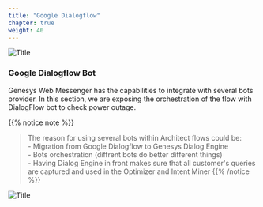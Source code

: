 ```yaml
---
title: "Google Dialogflow"
chapter: true
weight: 40
---
```


<style>
td, th {
   border: none!important;
}
.row {
    display: flex;
    flex-wrap: wrap;
    margin-right: -15px;
    margin-left: -15px;
}

/* Extra small devices (phones, 600px and down) */
@media only screen and (max-width: 600px) {
    .col {
        flex: 0 0 100%;
        max-width: 100%;
        padding: 25px;
    }
}
/* Small devices (portrait tablets and large phones, 600px and up) */
@media only screen and (min-width: 600px) {
    .col {
        flex: 0 0 100%;
        max-width: 100%;
        padding: 25px;
    }
}
/* Medium devices (landscape tablets, 768px and up) */
@media only screen and (min-width: 768px) {
    .col {
        flex: 0 0 100%;
        max-width: 100%;
        padding: 25px;
    }
}
/* Large devices (laptops/desktops, 992px and up) */
@media only screen and (min-width: 992px) {
    .col {
        flex: 0 0 50%;
        max-width: 50%;
        padding: 10px 25px;
    }
}
/* Extra large devices (large laptops and desktops, 1200px and up) */
@media only screen and (min-width: 1200px) {
    .col {
        flex: 0 0 50%;
        max-width: 50%;
        padding: 10px 25px;
    }
}

</style>

![Title](/images/WebM.PNG)


### Google Dialogflow Bot

Genesys Web Messenger has the capabilities to integrate with several bots provider. In this section, we are exposing the orchestration of the flow with DialogFlow bot to check power outage.



{{% notice note %}}
> The reason for using several bots within Architect flows could be:
> <br>- Migration from Google Dialogflow to Genesys Dialog Engine 
<br>- Bots orchestration (diffrent bots do better different things)
<br> - Having Dialog Engine in front makes sure that all customer's queries are captured and used in the Optimizer and Intent Miner
{{% /notice %}}

![Title](/images/gsol-dgt-de-2-gdf.png)